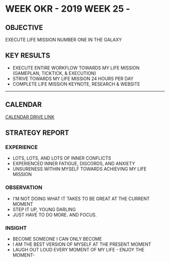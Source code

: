 # WEEK OKR - 2019 WEEK 25 -

## OBJECTIVE

EXECUTE LIFE MISSION NUMBER ONE IN THE GALAXY

## KEY RESULTS

- EXECUTE ENTIRE WORKFLOW TOWARDS MY LIFE MISSION (GAMEPLAN, TICKTICK, & EXECUTION)
- STRIVE TOWARDS MY LIFE MISSION 24 HOURS PER DAY
- COMPLETE LIFE MISSION KEYNOTE, RESEARCH & WEBSITE

---

## CALENDAR

[CALENDAR DRIVE LINK](https://drive.google.com/open?id=1z11lqr9Z-A5_k6mwJlBT0vnIR9yPBcMF)

## STRATEGY REPORT

### EXPERIENCE

- LOTS, LOTS, AND LOTS OF INNER CONFLICTS
- EXPERIENCED INNER FATIGUE, DISCORDS, AND ANXIETY
- UNSURENESS WITHIN MYSELF TOWARDS ACHIEVING MY LIFE MISSION

### OBSERVATION

- I'M NOT DOING WHAT IT TAKES TO BE GREAT AT THE CURRENT MOMENT
- STEP IT UP, YOUNG DARLING
- JUST HAVE TO DO MORE. AND FOCUS.

### INSIGHT

- BECOME SOMEONE I CAN ONLY BECOME
- I AM THE BEST VERSION OF MYSELF AT THE PRESENT MOMENT
- LAUGH OUT LOUD EVERY MOMENT OF MY LIFE - ENJOY THE MOMENT-
